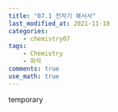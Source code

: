 ```yaml
---
title: "07.1 전자기 복사사"
last_modified_at: 2021-11-10
categories:
    - chemistry07
tags:
    - Chemistry
    - 화학
comments: true
use_math: true
---
```


temporary